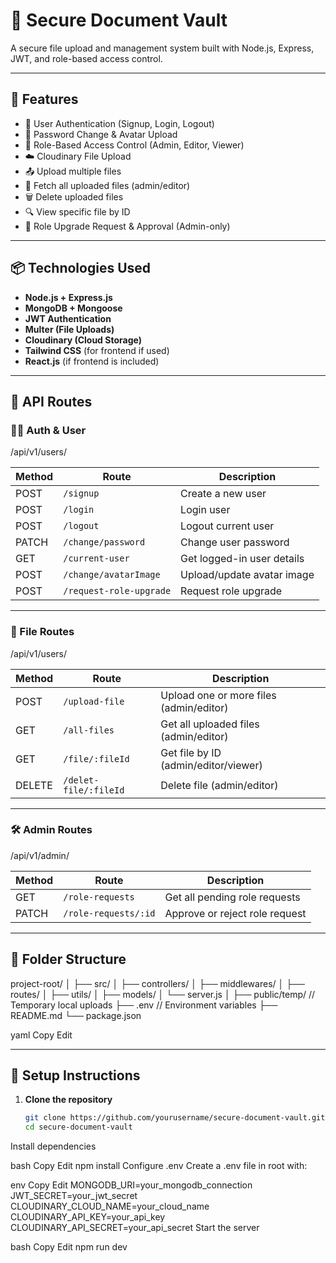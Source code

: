 # 📁 Secure Document Vault

A secure file upload and management system built with Node.js, Express, JWT, and role-based access control.

---

## 🚀 Features

- 🔐 User Authentication (Signup, Login, Logout)
- 🔄 Password Change & Avatar Upload
- 🧾 Role-Based Access Control (Admin, Editor, Viewer)
- ☁️ Cloudinary File Upload
- 📤 Upload multiple files
- 📄 Fetch all uploaded files (admin/editor)
- 🗑️ Delete uploaded files
- 🔍 View specific file by ID
- 🔐 Role Upgrade Request & Approval (Admin-only)

---

## 📦 Technologies Used

- **Node.js + Express.js**
- **MongoDB + Mongoose**
- **JWT Authentication**
- **Multer (File Uploads)**
- **Cloudinary (Cloud Storage)**
- **Tailwind CSS** (for frontend if used)
- **React.js** (if frontend is included)

---

## 📁 API Routes

### 🧑‍💻 Auth & User
/api/v1/users/

| Method | Route                 | Description                    |
|--------|----------------------|--------------------------------|
| POST   | `/signup`            | Create a new user              |
| POST   | `/login`             | Login user                     |
| POST   | `/logout`            | Logout current user            |
| PATCH  | `/change/password`   | Change user password           |
| GET    | `/current-user`      | Get logged-in user details     |
| POST   | `/change/avatarImage`| Upload/update avatar image     |
| POST   | `/request-role-upgrade` | Request role upgrade         |

---

### 📄 File Routes
/api/v1/users/

| Method | Route                 | Description                             |
|--------|----------------------|-----------------------------------------|
| POST   | `/upload-file`       | Upload one or more files (admin/editor) |
| GET    | `/all-files`         | Get all uploaded files (admin/editor)   |
| GET    | `/file/:fileId`      | Get file by ID (admin/editor/viewer)    |
| DELETE | `/delet-file/:fileId`| Delete file (admin/editor)              |

---

### 🛠️ Admin Routes
/api/v1/admin/

| Method | Route                       | Description                         |
|--------|----------------------------|-------------------------------------|
| GET    | `/role-requests`           | Get all pending role requests       |
| PATCH  | `/role-requests/:id`       | Approve or reject role request      |

---

## 📁 Folder Structure

project-root/ │ ├── src/ │ ├── controllers/ │ ├── middlewares/ │ ├── routes/ │ ├── utils/ │ ├── models/ │ └── server.js │ ├── public/temp/ // Temporary local uploads ├── .env // Environment variables ├── README.md └── package.json

yaml
Copy
Edit

---

## 🔧 Setup Instructions

1. **Clone the repository**
   ```bash
   git clone https://github.com/yourusername/secure-document-vault.git
   cd secure-document-vault
Install dependencies

bash
Copy
Edit
npm install
Configure .env Create a .env file in root with:

env
Copy
Edit
MONGODB_URI=your_mongodb_connection
JWT_SECRET=your_jwt_secret
CLOUDINARY_CLOUD_NAME=your_cloud_name
CLOUDINARY_API_KEY=your_api_key
CLOUDINARY_API_SECRET=your_api_secret
Start the server

bash
Copy
Edit
npm run dev
